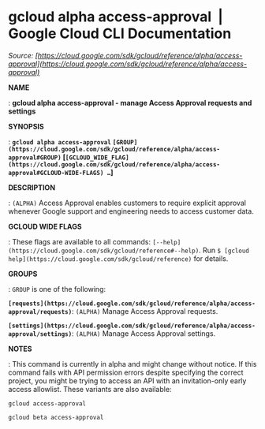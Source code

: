 # gcloud alpha access-approval  |  Google Cloud CLI Documentation

*Source: [https://cloud.google.com/sdk/gcloud/reference/alpha/access-approval](https://cloud.google.com/sdk/gcloud/reference/alpha/access-approval)*

**NAME**

: **gcloud alpha access-approval - manage Access Approval requests and settings**

**SYNOPSIS**

: **`gcloud alpha access-approval` `[GROUP](https://cloud.google.com/sdk/gcloud/reference/alpha/access-approval#GROUP)` [`[GCLOUD_WIDE_FLAG](https://cloud.google.com/sdk/gcloud/reference/alpha/access-approval#GCLOUD-WIDE-FLAGS) …`]**

**DESCRIPTION**

: `(ALPHA)` Access Approval enables customers to require explicit
approval whenever Google support and engineering needs to access customer data.

**GCLOUD WIDE FLAGS**

: These flags are available to all commands: `[--help](https://cloud.google.com/sdk/gcloud/reference#--help)`.
Run `$ [gcloud help](https://cloud.google.com/sdk/gcloud/reference)` for details.

**GROUPS**

: ``GROUP`` is one of the following:

**`[requests](https://cloud.google.com/sdk/gcloud/reference/alpha/access-approval/requests)`**:
`(ALPHA)` Manage Access Approval requests.

**`[settings](https://cloud.google.com/sdk/gcloud/reference/alpha/access-approval/settings)`**:
`(ALPHA)` Manage Access Approval settings.

**NOTES**

: This command is currently in alpha and might change without notice. If this
command fails with API permission errors despite specifying the correct project,
you might be trying to access an API with an invitation-only early access
allowlist. These variants are also available:

```
gcloud access-approval
```

```
gcloud beta access-approval
```